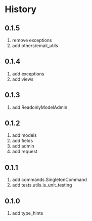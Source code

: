 # History

## 0.1.5

1. remove exceptions
2. add others/email_utils

## 0.1.4

1. add exceptions
2. add views

## 0.1.3

1. add ReadonlyModelAdmin

## 0.1.2

1. add models
2. add fields
3. add admin
4. add request

## 0.1.1

1. add commands.SingletonCommand
2. add tests.utils.is_unit_testing

## 0.1.0

1. add type_hints
